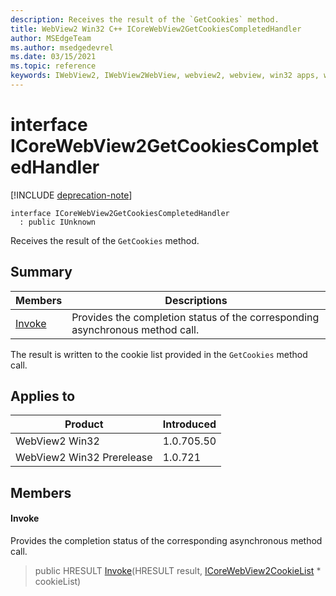 ```yaml
---
description: Receives the result of the `GetCookies` method.
title: WebView2 Win32 C++ ICoreWebView2GetCookiesCompletedHandler
author: MSEdgeTeam
ms.author: msedgedevrel
ms.date: 03/15/2021
ms.topic: reference
keywords: IWebView2, IWebView2WebView, webview2, webview, win32 apps, win32, edge, ICoreWebView2, ICoreWebView2Controller, browser control, edge html, ICoreWebView2GetCookiesCompletedHandler
---
```


# interface ICoreWebView2GetCookiesCompletedHandler

[!INCLUDE [deprecation-note](../includes/deprecation-note.md)]

```
interface ICoreWebView2GetCookiesCompletedHandler
  : public IUnknown
```

Receives the result of the `GetCookies` method.

## Summary

 Members                        | Descriptions
--------------------------------|---------------------------------------------
[Invoke](#invoke) | Provides the completion status of the corresponding asynchronous method call.

The result is written to the cookie list provided in the `GetCookies` method call.

## Applies to

Product                         | Introduced
--------------------------------|---------------------------------------------
WebView2 Win32            |    1.0.705.50
WebView2 Win32 Prerelease |    1.0.721

## Members

#### Invoke

Provides the completion status of the corresponding asynchronous method call.

> public HRESULT [Invoke](#invoke)(HRESULT result, [ICoreWebView2CookieList](icorewebview2cookielist.md) * cookieList)

